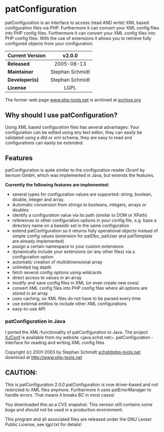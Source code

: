 # patConfiguration

patConfiguration is an interface to access (read AND write) XML based configuration files via PHP. Furthermore it can convert your XML config files into PHP config files.
Furthermore it can convert your XML config files into PHP config files. With the use of extensions it allows you to retrieve fully configured objects from your configuration.

| **Current Version** | v2.0.0          |
| ------------------- |:---------------:|
| **Released**        | 2005-08-13      |
| **Maintainer**      | Stephan Schmidt |
| **Developer(s)**    | Stephan Schmidt |
| **License**         | LGPL            |

The former web page www.php-tools.net is archived at [archive.org](https://web.archive.org/web/20140916050733/http://www.php-tools.net/site.php?&PHPSESSID=809e21db952802c1d124b7b07fc14bdf&file=patConfiguration/overview.xml)

## Why should I use patConfiguration?
Using XML based configuration files has several advantages: Your configuration can be edited using any text editor, they can easily be validated using a dtd or xml schema, they are easy to read and configurations can easily be extended.
## Features
patConfiguration is quite similar to the configuration reader i3conf by iternum GmbH, which was implemented in Java, but extends the features.

**Currently the following features are implemented:**

* several types for configuration values are supported: string, boolean, double, integer and array.
* Automatic conversion from strings to booleans, integers, arrays or doubles
* identify a configuration value via its path (similar to DOM or XPath)
* references to other configuration options in your config file, e.g. base a directory name on a basedir set in the same configuration
* extend patConfiguration so it returns fully operational objects instead of simple config values (extension for patDbc, patUser and patTemplate are already implemented)
* assign a certain namespace to your custom extensions
* dynamically include your extensions (or any other files) via a configuration option
* automatic creation of multidimensional array
* unlimited tag depth
* fetch several config options using wildcards
* direct access to values in an array
* modify and save config files in XML (or even create new ones)
* convert XML config files into PHP config files where all options are stored in an array
* uses caching, so XML files do not have to be parsed every time
* use external entities to include other XML configurations
* easy-to-use API
### patConfiguration in Java
I ported the XML-functionality of patConfiguration to Java. The project [XJConf](https://github.com/schst/xjconf-java) is available from my website <java.schst.net>.
patConfiguration - interface for reading and writing XML config files

Copyright (c) 2001-2003 by Stephan Schmidt <schst@php-tools.net>
download at http://www.php-tools.net

## CAUTION:
This is patConfiguration 2.0.0
patConfiguration is now driver-based and not restricted to XML files anymore.
Furthermore it uses patErrorManager to handle errors.
That means it breaks BC in most cases!

You downloaded this as a CVS snapshot. This version still contains
some bugs and should not be used in a production environment.

This program and all associated files are released under the GNU Lesser Public License,
see lgpl.txt for details!
